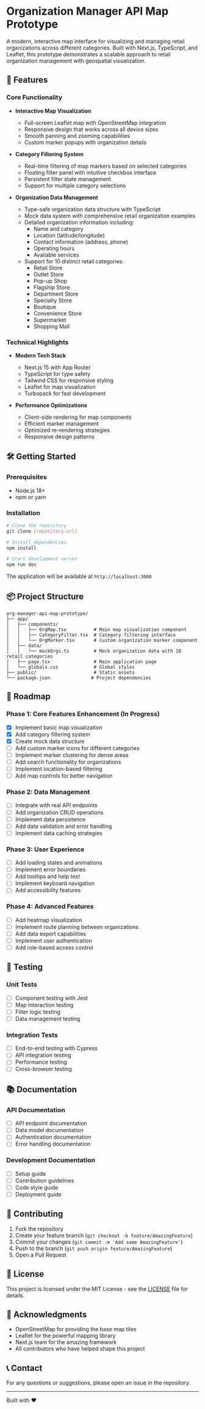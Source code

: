 # Organization Manager API Map Prototype

A modern, interactive map interface for visualizing and managing retail organizations across different categories. Built with Next.js, TypeScript, and Leaflet, this prototype demonstrates a scalable approach to retail organization management with geospatial visualization.

## 🚀 Features

### Core Functionality

- **Interactive Map Visualization**

  - Full-screen Leaflet map with OpenStreetMap integration
  - Responsive design that works across all device sizes
  - Smooth panning and zooming capabilities
  - Custom marker popups with organization details

- **Category Filtering System**

  - Real-time filtering of map markers based on selected categories
  - Floating filter panel with intuitive checkbox interface
  - Persistent filter state management
  - Support for multiple category selections

- **Organization Data Management**
  - Type-safe organization data structure with TypeScript
  - Mock data system with comprehensive retail organization examples
  - Detailed organization information including:
    - Name and category
    - Location (latitude/longitude)
    - Contact information (address, phone)
    - Operating hours
    - Available services
  - Support for 10 distinct retail categories:
    - Retail Store
    - Outlet Store
    - Pop-up Shop
    - Flagship Store
    - Department Store
    - Specialty Store
    - Boutique
    - Convenience Store
    - Supermarket
    - Shopping Mall

### Technical Highlights

- **Modern Tech Stack**

  - Next.js 15 with App Router
  - TypeScript for type safety
  - Tailwind CSS for responsive styling
  - Leaflet for map visualization
  - Turbopack for fast development

- **Performance Optimizations**
  - Client-side rendering for map components
  - Efficient marker management
  - Optimized re-rendering strategies
  - Responsive design patterns

## 🛠️ Getting Started

### Prerequisites

- Node.js 18+
- npm or yarn

### Installation

```bash
# Clone the repository
git clone [repository-url]

# Install dependencies
npm install

# Start development server
npm run dev
```

The application will be available at `http://localhost:3000`

## 📦 Project Structure

```
org-manager-api-map-prototype/
├── app/
│   ├── components/
│   │   ├── OrgMap.tsx          # Main map visualization component
│   │   ├── CategoryFilter.tsx  # Category filtering interface
│   │   └── OrgMarker.tsx       # Custom organization marker component
│   ├── data/
│   │   └── mockOrgs.ts         # Mock organization data with 10 retail categories
│   ├── page.tsx                # Main application page
│   └── globals.css             # Global styles
├── public/                     # Static assets
└── package.json               # Project dependencies
```

## 🎯 Roadmap

### Phase 1: Core Features Enhancement (In Progress)

- [x] Implement basic map visualization
- [x] Add category filtering system
- [x] Create mock data structure
- [ ] Add custom marker icons for different categories
- [ ] Implement marker clustering for dense areas
- [ ] Add search functionality for organizations
- [ ] Implement location-based filtering
- [ ] Add map controls for better navigation

### Phase 2: Data Management

- [ ] Integrate with real API endpoints
- [ ] Add organization CRUD operations
- [ ] Implement data persistence
- [ ] Add data validation and error handling
- [ ] Implement data caching strategies

### Phase 3: User Experience

- [ ] Add loading states and animations
- [ ] Implement error boundaries
- [ ] Add tooltips and help text
- [ ] Implement keyboard navigation
- [ ] Add accessibility features

### Phase 4: Advanced Features

- [ ] Add heatmap visualization
- [ ] Implement route planning between organizations
- [ ] Add data export capabilities
- [ ] Implement user authentication
- [ ] Add role-based access control

## 🧪 Testing

### Unit Tests

- [ ] Component testing with Jest
- [ ] Map interaction testing
- [ ] Filter logic testing
- [ ] Data management testing

### Integration Tests

- [ ] End-to-end testing with Cypress
- [ ] API integration testing
- [ ] Performance testing
- [ ] Cross-browser testing

## 📚 Documentation

### API Documentation

- [ ] API endpoint documentation
- [ ] Data model documentation
- [ ] Authentication documentation
- [ ] Error handling documentation

### Development Documentation

- [ ] Setup guide
- [ ] Contribution guidelines
- [ ] Code style guide
- [ ] Deployment guide

## 🤝 Contributing

1. Fork the repository
2. Create your feature branch (`git checkout -b feature/AmazingFeature`)
3. Commit your changes (`git commit -m 'Add some AmazingFeature'`)
4. Push to the branch (`git push origin feature/AmazingFeature`)
5. Open a Pull Request

## 📝 License

This project is licensed under the MIT License - see the [LICENSE](LICENSE) file for details.

## 🙏 Acknowledgments

- OpenStreetMap for providing the base map tiles
- Leaflet for the powerful mapping library
- Next.js team for the amazing framework
- All contributors who have helped shape this project

## 📞 Contact

For any questions or suggestions, please open an issue in the repository.

---

Built with ❤️
